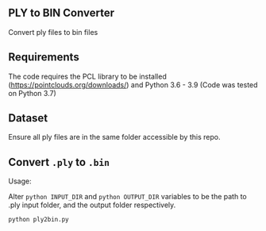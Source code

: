 ## PLY to BIN Converter

Convert ply files to bin files

## Requirements

The code requires the PCL library to be installed (https://pointclouds.org/downloads/) and Python 3.6 - 3.9 (Code was tested on Python 3.7)

## Dataset

Ensure all ply files are in the same folder accessible by this repo.

## Convert `.ply` to `.bin`
Usage:

Alter ```python
 INPUT_DIR``` and ```python
 OUTPUT_DIR``` variables to be the path to .ply input folder, and the output folder respectively.

```bash
python ply2bin.py 
```